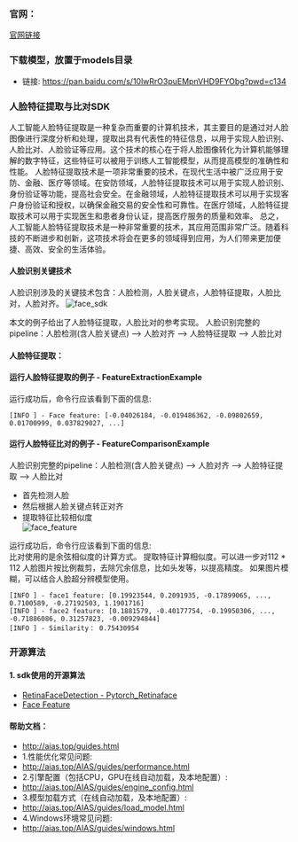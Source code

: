 ### 官网：
[官网链接](http://www.aias.top/)

### 下载模型，放置于models目录
- 链接: https://pan.baidu.com/s/10lwRrO3puEMpnVHD9FYObg?pwd=c134

### 人脸特征提取与比对SDK
人工智能人脸特征提取是一种复杂而重要的计算机技术，其主要目的是通过对人脸图像进行深度分析和处理，提取出具有代表性的特征信息，以用于实现人脸识别、人脸比对、人脸验证等应用。这个技术的核心在于将人脸图像转化为计算机能够理解的数字特征，这些特征可以被用于训练人工智能模型，从而提高模型的准确性和性能。
人脸特征提取技术是一项非常重要的技术，在现代生活中被广泛应用于安防、金融、医疗等领域。在安防领域，人脸特征提取技术可以用于实现人脸识别、身份验证等功能，提高社会安全。在金融领域，人脸特征提取技术可以用于实现客户身份验证和授权，以确保金融交易的安全性和可靠性。在医疗领域，人脸特征提取技术可以用于实现医生和患者身份认证，提高医疗服务的质量和效率。
总之，人工智能人脸特征提取技术是一种非常重要的技术，其应用范围非常广泛。随着科技的不断进步和创新，这项技术将会在更多的领域得到应用，为人们带来更加便捷、高效、安全的生活体验。

#### 人脸识别关键技术
人脸识别涉及的关键技术包含：人脸检测，人脸关键点，人脸特征提取，人脸比对，人脸对齐。
![face_sdk](https://aias-home.oss-cn-beijing.aliyuncs.com/AIAS/face_sdk/images/face_sdk.png)

本文的例子给出了人脸特征提取，人脸比对的参考实现。
人脸识别完整的pipeline：人脸检测(含人脸关键点) --> 人脸对齐 --> 人脸特征提取 --> 人脸比对

#### 人脸特征提取：

#### 运行人脸特征提取的例子 - FeatureExtractionExample
运行成功后，命令行应该看到下面的信息:
```text
[INFO ] - Face feature: [-0.04026184, -0.019486362, -0.09802659, 0.01700999, 0.037829027, ...]
```

#### 运行人脸特征比对的例子 - FeatureComparisonExample
人脸识别完整的pipeline：人脸检测(含人脸关键点) --> 人脸对齐 --> 人脸特征提取 --> 人脸比对
- 首先检测人脸
- 然后根据人脸关键点转正对齐
- 提取特征比较相似度   
  ![face_feature](https://aias-home.oss-cn-beijing.aliyuncs.com/AIAS/face_sdk/images/face_feature.png)

运行成功后，命令行应该看到下面的信息:  
比对使用的是余弦相似度的计算方式。
提取特征计算相似度。可以进一步对112 * 112 人脸图片按比例裁剪，去除冗余信息，比如头发等，以提高精度。
如果图片模糊，可以结合人脸超分辨模型使用。
```text
[INFO ] - face1 feature: [0.19923544, 0.2091935, -0.17899065, ..., 0.7100589, -0.27192503, 1.1901716]
[INFO ] - face2 feature: [0.1881579, -0.40177754, -0.19950306, ..., -0.71886086, 0.31257823, -0.009294844]
[INFO ] - Similarity： 0.75430954
```

### 开源算法
#### 1. sdk使用的开源算法
- [RetinaFaceDetection - Pytorch_Retinaface](https://github.com/biubug6/Pytorch_Retinaface)
- [Face Feature](https://www.modelscope.cn/models/damo/cv_ir101_facerecognition_cfglint/summary)


#### 帮助文档：
- http://aias.top/guides.html
- 1.性能优化常见问题:
- http://aias.top/AIAS/guides/performance.html
- 2.引擎配置（包括CPU，GPU在线自动加载，及本地配置）:
- http://aias.top/AIAS/guides/engine_config.html
- 3.模型加载方式（在线自动加载，及本地配置）:
- http://aias.top/AIAS/guides/load_model.html
- 4.Windows环境常见问题:
- http://aias.top/AIAS/guides/windows.html